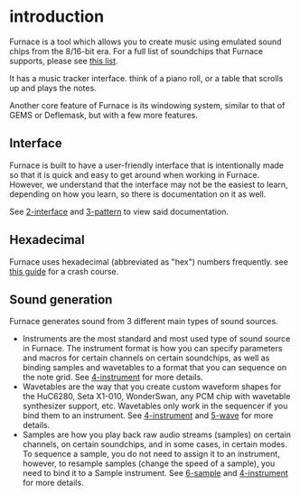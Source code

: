 # introduction

Furnace is a tool which allows you to create music using emulated sound chips from the 8/16-bit era.
For a full list of soundchips that Furnace supports, please see [this list](https://github.com/tildearrow/furnace/tree/master/papers/doc/7-systems).

It has a music tracker interface. think of a piano roll, or a table that scrolls up and plays the notes.

Another core feature of Furnace is its windowing system, similar to that of GEMS or Deflemask, but with a few more features.

## Interface

Furnace is built to have a user-friendly interface that is intentionally made so that it is quick and easy to get around when working in Furnace.
However, we understand that the interface may not be the easiest to learn, depending on how you learn, so there is documentation on it as well.

See [2-interface](https://github.com/tildearrow/furnace/tree/master/papers/doc/2-interface) and [3-pattern](https://github.com/tildearrow/furnace/tree/master/papers/doc/3-pattern) to view said documentation.

## Hexadecimal

Furnace uses hexadecimal (abbreviated as "hex") numbers frequently. see [this guide](hex.md) for a crash course.

## Sound generation

Furnace generates sound from 3 different main types of sound sources.
 - Instruments are the most standard and most used type of sound source in Furnace.
The instrument format is how you can specify parameters and macros for certain channels on certain soundchips, as well as binding samples and wavetables to a format that you can sequence on the note grid.
See [4-instrument](https://github.com/tildearrow/furnace/tree/master/papers/doc/4-instrument) for more details.
 - Wavetables are the way that you create custom waveform shapes for the HuC6280, Seta X1-010, WonderSwan, any PCM chip with wavetable synthesizer support, etc.
Wavetables only work in the sequencer if you bind them to an instrument. See [4-instrument](https://github.com/tildearrow/furnace/tree/master/papers/doc/4-instrument) and [5-wave](https://github.com/tildearrow/furnace/tree/master/papers/doc/5-wave) for more details.
 - Samples are how you play back raw audio streams (samples) on certain channels, on certain soundchips, and in some cases, in certain modes.
To sequence a sample, you do not need to assign it to an instrument, however, to resample samples (change the speed of a sample), you need to bind it to a Sample instrument.
See [6-sample](https://github.com/tildearrow/furnace/tree/master/papers/doc/6-sample) and [4-instrument](https://github.com/tildearrow/furnace/tree/master/papers/doc/4-instrument) for more details.

